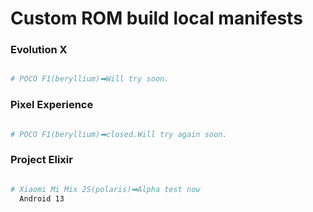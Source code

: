 # Custom ROM build local manifests

### Evolution X ###

```bash

# POCO F1(beryllium)➡Will try soon.

```

### Pixel Experience ###

```bash

# POCO F1(beryllium)➡closed.Will try again soon.

```

### Project Elixir ###

```bash

# Xiaomi Mi Mix 2S(polaris)➡Alpha test now
  Android 13

```

